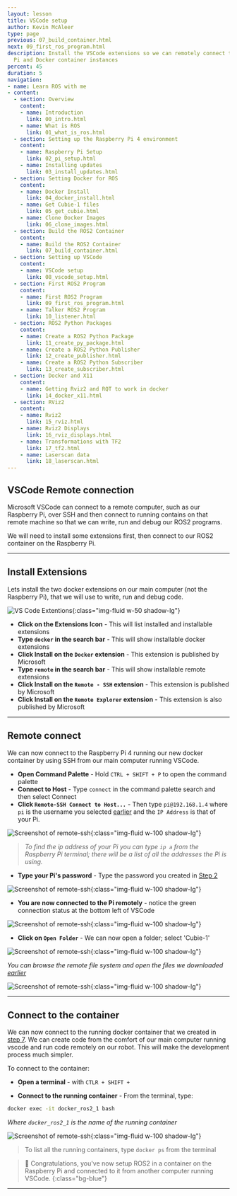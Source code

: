 ```yaml
---
layout: lesson
title: VSCode setup
author: Kevin McAleer
type: page
previous: 07_build_container.html
next: 09_first_ros_program.html
description: Install the VSCode extensions so we can remotely connect to the Raspberry
  Pi and Docker container instances
percent: 45
duration: 5
navigation:
- name: Learn ROS with me
- content:
  - section: Overview
    content:
    - name: Introduction
      link: 00_intro.html
    - name: What is ROS
      link: 01_what_is_ros.html
  - section: Setting up the Raspberry Pi 4 environment
    content:
    - name: Raspberry Pi Setup
      link: 02_pi_setup.html
    - name: Installing updates
      link: 03_install_updates.html
  - section: Setting Docker for ROS
    content:
    - name: Docker Install
      link: 04_docker_install.html
    - name: Get Cubie-1 files
      link: 05_get_cubie.html
    - name: Clone Docker Images
      link: 06_clone_images.html
  - section: Build the ROS2 Container
    content:
    - name: Build the ROS2 Container
      link: 07_build_container.html
  - section: Setting up VSCode
    content:
    - name: VSCode setup
      link: 08_vscode_setup.html
  - section: First ROS2 Program
    content:
    - name: First ROS2 Program
      link: 09_first_ros_program.html
    - name: Talker ROS2 Program
      link: 10_listener.html
  - section: ROS2 Python Packages
    content:
    - name: Create a ROS2 Python Package
      link: 11_create_py_package.html
    - name: Create a ROS2 Python Publisher
      link: 12_create_publisher.html
    - name: Create a ROS2 Python Subscriber
      link: 13_create_subscriber.html
  - section: Docker and X11
    content:
    - name: Getting Rviz2 and RQT to work in docker
      link: 14_docker_x11.html
  - section: RViz2
    content:
    - name: Rviz2
      link: 15_rviz.html
    - name: Rviz2 Displays
      link: 16_rviz_displays.html
    - name: Transformations with TF2
      link: 17_tf2.html
    - name: Laserscan data
      link: 18_laserscan.html
---
```



## VSCode Remote connection

Microsoft VSCode can connect to a remote computer, such as our Raspberry Pi, over SSH and then connect to running contains on that remote machine so that we can write, run and debug our ROS2 programs.

We will need to install some extensions first, then connect to our ROS2 container on the Raspberry Pi.

---

## Install Extensions

Lets install the two docker extensions on our main computer (not the Raspberry Pi), that we will use to write, run and debug code.

![VS Code Extentions](assets/vscode_extensions.png){:class="img-fluid w-50 shadow-lg"}

* **Click on the Extensions Icon** - This will list installed and installable extensions
* **Type `docker` in the search bar** - This will show installable docker extensions
* **Click Install on the `Docker` extension** - This extension is published by Microsoft
* **Type `remote` in the search bar** - This will show installable remote extensions
* **Click Install on the `Remote - SSH` extension** - This extension is published by Microsoft
* **Click Install on the `Remote Explorer` extension** - This extension is also published by Microsoft

---

## Remote connect

We can now connect to the Raspberry Pi 4 running our new docker container by using SSH from our main computer running VSCode.

* **Open Command Palette** - Hold `CTRL + SHIFT + P` to open the command palette
* **Connect to Host** - Type `connect` in the command palette search and then select Connect
* **Click `Remote-SSH Connect to Host...`** - Then type `pi@192.168.1.4` where `pi` is the username you selected [earlier](02_pi_setup#setup-the-sd-card-using-raspberry-pi-imager) and the `IP Address` is that of your Pi.

![Screenshot of remote-ssh](assets/remote_ssh01.png){:class="img-fluid w-100 shadow-lg"}

> *To find the ip address of your Pi you can type `ip a` from the Raspberry Pi terminal; there will be a list
> of all the addresses the Pi is using.*

* **Type your Pi's password** - Type the password you created in [Step 2](02_pi_setup#setup-the-sd-card-using-raspberry-pi-imager)

![Screenshot of remote-ssh](assets/remote_ssh02.png){:class="img-fluid w-100 shadow-lg"}

* **You are now connected to the Pi remotely** - notice the green connection status at the bottom left of VSCode

![Screenshot of remote-ssh](assets/remote_ssh03.png){:class="img-fluid w-100 shadow-lg"}

* **Click on `Open Folder`** -  We can now open a folder; select 'Cubie-1'

![Screenshot of remote-ssh](assets/remote_ssh04.png){:class="img-fluid w-100 shadow-lg"}

*You can browse the remote file system and open the files we downloaded [earlier](05_get_cubie#get-cubie-1-files)*

![Screenshot of remote-ssh](assets/remote_ssh05.jpg){:class="img-fluid w-100 shadow-lg"}

---

## Connect to the container

We can now connect to the running docker container that we created in [step 7](07_build_container#run-the-container). We can create code from the comfort of our main computer running vscode and run code remotely on our robot. This will make the development process much simpler.

To connect to the container:

* **Open a terminal** - with <code>CTLR + SHIFT + `</code>
* **Connect to the running container** - From the terminal, type:

```bash
docker exec -it docker_ros2_1 bash
```

*Where `docker_ros2_1` is the name of the running container*

![Screenshot of remote-ssh](assets/remote_ssh07.png){:class="img-fluid w-100 shadow-lg"}

> To list all the running containers, type `docker ps` from the terminal

> 🎉 Congratulations, you've now setup ROS2 in a container on the Raspberry Pi and connected to it from another computer running VSCode.
{:class="bg-blue"}

---
